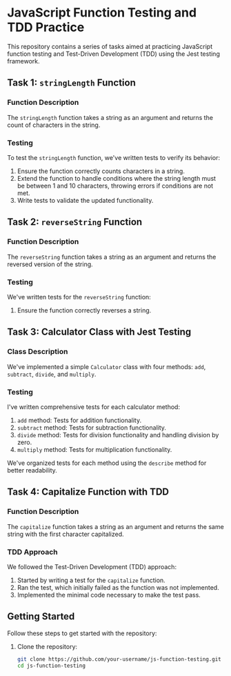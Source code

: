 # JavaScript Function Testing and TDD Practice

This repository contains a series of tasks aimed at practicing JavaScript function testing and Test-Driven Development (TDD) using the Jest testing framework.

## Task 1: `stringLength` Function

### Function Description

The `stringLength` function takes a string as an argument and returns the count of characters in the string.

### Testing

To test the `stringLength` function, we've written tests to verify its behavior:

1. Ensure the function correctly counts characters in a string.
2. Extend the function to handle conditions where the string length must be between 1 and 10 characters, throwing errors if conditions are not met.
3. Write tests to validate the updated functionality.

## Task 2: `reverseString` Function

### Function Description

The `reverseString` function takes a string as an argument and returns the reversed version of the string.

### Testing

We've written tests for the `reverseString` function:

1. Ensure the function correctly reverses a string.

## Task 3: Calculator Class with Jest Testing

### Class Description

We've implemented a simple `Calculator` class with four methods: `add`, `subtract`, `divide`, and `multiply`.

### Testing

I've written comprehensive tests for each calculator method:

1. `add` method: Tests for addition functionality.
2. `subtract` method: Tests for subtraction functionality.
3. `divide` method: Tests for division functionality and handling division by zero.
4. `multiply` method: Tests for multiplication functionality.

We've organized tests for each method using the `describe` method for better readability.

## Task 4: Capitalize Function with TDD

### Function Description

The `capitalize` function takes a string as an argument and returns the same string with the first character capitalized.

### TDD Approach

We followed the Test-Driven Development (TDD) approach:

1. Started by writing a test for the `capitalize` function.
2. Ran the test, which initially failed as the function was not implemented.
3. Implemented the minimal code necessary to make the test pass.

## Getting Started

Follow these steps to get started with the repository:

1. Clone the repository:
   ```sh
   git clone https://github.com/your-username/js-function-testing.git
   cd js-function-testing
